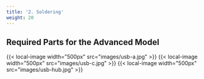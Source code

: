 ```yaml
---
title: '2. Soldering'
weight: 20
---
```


## Required Parts for the Advanced Model

{{< local-image width="500px" src="images/usb-a.jpg" >}}
{{< local-image width="500px" src="images/usb-c.jpg" >}}
{{< local-image width="500px" src="images/usb-hub.jpg" >}}
